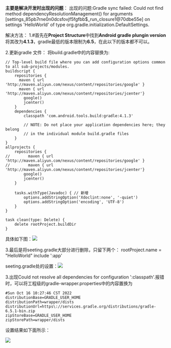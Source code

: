 **主要是解决开发时出现的问题**：
出现的问题:Gradle sync failed: Could not find method dependencyResolutionManagement() for arguments [settings_85pb7rne0n0dcsfovjf5fgfbb$_run_closure1@70dbe55e] on settings 'HelloWorld' of type org.gradle.initialization.DefaultSettings. 

解决方法：
1.#首先在**Project Structure**中找到**Android gradle plungin version**将其改为**4.1.3**，gradle最低的版本限制为**6.5**，在此以下的版本都不可以。

2.更新gradle 文件：
将build.gradle中的内容替换为:

```
// Top-level build file where you can add configuration options common to all sub-projects/modules.
buildscript {
    repositories {
      maven { url 'http://maven.aliyun.com/nexus/content/repositories/google' }
      maven { url 'http://maven.aliyun.com/nexus/content/repositories/jcenter'}
        google()
        jcenter()
    }
    dependencies {
        classpath 'com.android.tools.build:gradle:4.1.3'

        // NOTE: Do not place your application dependencies here; they belong
        // in the individual module build.gradle files
    }
}
allprojects {
    repositories {
//        maven { url 'http://maven.aliyun.com/nexus/content/repositories/google' }
//        maven { url 'http://maven.aliyun.com/nexus/content/repositories/jcenter'}
        google()
        jcenter()
    }

    tasks.withType(Javadoc) { // 新增
        options.addStringOption('Xdoclint:none', '-quiet')
        options.addStringOption('encoding', 'UTF-8')
    }
}

task clean(type: Delete) {
    delete rootProject.buildDir
}
```

具体如下图：![](https://kjimg10.360buyimg.com/ott/jfs/t1/143277/37/29407/68677/63287bd9Ee4dd37ab/1dbaa815db530c24.png)

3.最后是将seeting.gradle大部分进行删除，只留下两个：
rootProject.name = "HelloWorld"
include ':app'

seeting.gradle处的设置：![](https://kjimg10.360buyimg.com/ott/jfs/t1/105104/2/31522/8388/63287c56E18b25efc/7839e426df1a66b5.png)
    
3.出现Could not resolve all dependencies for configuration ':classpath'.报错时，可以将工程级的gradle-wrapper.properties中的内容置换为

```
#Sun Oct 16 10:27:46 CST 2022
distributionBase=GRADLE_USER_HOME
distributionPath=wrapper/dists
distributionUrl=https\://services.gradle.org/distributions/gradle-6.5.1-bin.zip
zipStoreBase=GRADLE_USER_HOME
zipStorePath=wrapper/dists
```

设置结果如下面所示：

![](https://m.360buyimg.com/babel/jfs/t1/184032/36/29384/32869/634b7361E88c43991/cd53d45a82c5c8e8.png)

